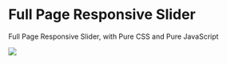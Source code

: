 # Full Page Responsive Slider
Full Page Responsive Slider, with Pure CSS and Pure JavaScript

![](full-page-responsive-slider.gif)
